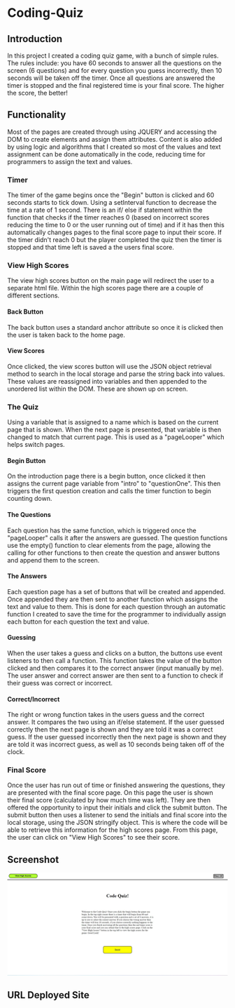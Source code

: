 # Coding-Quiz

## Introduction
In this project I created a coding quiz game, with a bunch of simple rules. The rules include: you have 60 seconds to answer all the questions on the screen (6 questions) and for every question you guess incorrectly, then 10 seconds will be taken off the timer. Once all questions are answered the timer is stopped and the final registered time is your final score. The higher the score, the better!

## Functionality
Most of the pages are created through using JQUERY and accessing the DOM to create elements and assign them attributes. Content is also added by using logic and algorithms that I created so most of the values and text assignment can be done automatically in the code, reducing time for programmers to assign the text and values.

### Timer
The timer of the game begins once the "Begin" button is clicked and 60 seconds starts to tick down. Using a setInterval function to decrease the time at a rate of 1 second. There is an if/ else if statement within the function that checks if the timer reaches 0 (based on incorrect scores reducing the time to 0 or the user running out of time) and if it has then this automatically changes pages to the final score page to input their score. If the timer didn't reach 0 but the player completed the quiz then the timer is stopped and that time left is saved a the users final score.

### View High Scores
The view high scores button on the main page will redirect the user to a separate html file. Within the high scores page there are a couple of different sections.
#### Back Button
The back button uses a standard anchor attribute so once it is clicked then the user is taken back to the home page.
#### View Scores
Once clicked, the view scores button will use the JSON object retrieval method to search in the local storage and parse the string back into values. These values are reassigned into variables and then appended to the unordered list within the DOM. These are shown up on screen.

### The Quiz
Using a variable that is assigned to a name which is based on the current page that is shown. When the next page is presented, that variable is then changed to match that current page. This is used as a "pageLooper" which helps switch pages.
#### Begin Button
On the introduction page there is a begin button, once clicked it then assigns the current page variable from "intro" to "questionOne". This then triggers the first question creation and calls the timer function to begin counting down.
#### The Questions
Each question has the same function, which is triggered once the "pageLooper" calls it after the answers are guessed. The question functions use the empty() function to clear elements from the page, allowing the calling for other functions to then create the question and answer buttons and append them to the screen.
#### The Answers
Each question page has a set of buttons that will be created and appended. Once appended they are then sent to another function which assigns the text and value to them. This is done for each question through an automatic function I created to save the time for the programmer to individually assign each button for each question the text and value.
#### Guessing
When the user takes a guess and clicks on a button, the buttons use event listeners to then call a function. This function takes the value of the button clicked and then compares it to the correct answer (input manually by me). The user answer and correct answer are then sent to a function to check if their guess was correct or incorrect.
#### Correct/Incorrect
The right or wrong function takes in the users guess and the correct answer. It compares the two using an if/else statement. If the user guessed correctly then the next page is shown and they are told it was a correct guess. If the user guessed incorrectly then the next page is shown and they are told it was incorrect guess, as well as 10 seconds being taken off of the clock.

### Final Score
Once the user has run out of time or finished answering the questions, they are presented with the final score page. On this page the user is shown their final score (calculated by how much time was left). They are then offered the opportunity to input their initials and click the submit button. The submit button then uses a listener to send the initials and final score into the local storage, using the JSON stringify object. This is where the code will be able to retrieve this information for the high scores page. From this page, the user can click on "View High Scores" to see their score.

## Screenshot
![](./Images/Screenshot.jpg)

## URL Deployed Site